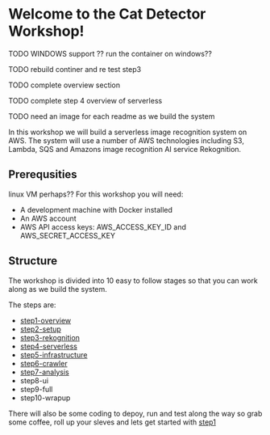 # Welcome to the Cat Detector Workshop!
 
TODO WINDOWS support ?? run the container on windows??

TODO rebuild continer and re test step3

TODO complete overview section

TODO complete step 4 overview of serverless

TODO need an image for each readme as we build the system

In this workshop we will build a serverless image recognition system on AWS. The system will use a number of AWS technologies including S3, Lambda, SQS and Amazons image recognition AI service Rekognition.

## Prerequsities
linux VM perhaps??
For this workshop you will need:

* A development machine with Docker installed
* An AWS account
* AWS API access keys: AWS_ACCESS_KEY_ID and AWS_SECRET_ACCESS_KEY

## Structure
The workshop is divided into 10 easy to follow stages so that you can work along as we build the system.

The steps are:

* [step1-overview](./step1-overview/README.md)
* [step2-setup](./step2-setup/README.md)
* [step3-rekognition](./step3-rekognition/README.md)
* [step4-serverless](./step4-serverless/README.md)
* [step5-infrastructure](./step5-infrastructure/README.md)
* [step6-crawler](./step6-crawler/README.md)
* [step7-analysis](./step7-analysis/README.md)
* step8-ui
* step9-full
* step10-wrapup

There will also be some coding to depoy, run and test along the way so grab some coffee, roll up your sleves and lets get started with [step1](./step1-overview/README.md)
